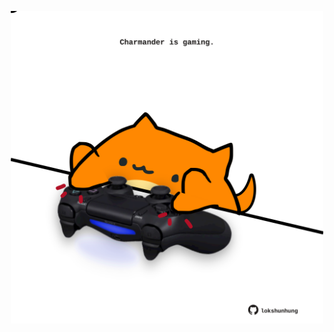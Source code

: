<!-- built at 03/12/2021, 06:04:43 UTC -->
<p align="center">
  <img width="500" height="500" src="./ReadmeImage.svg">
</p>
